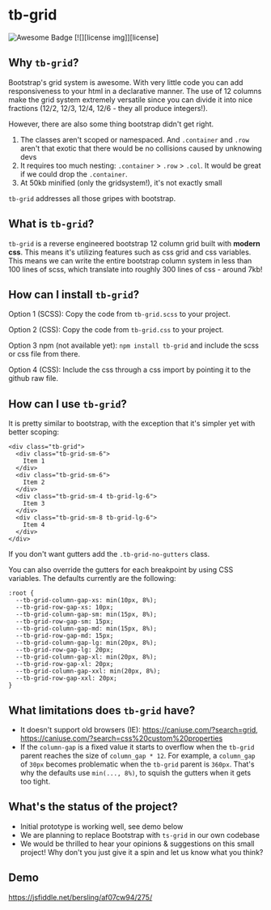 # tb-grid

<img src="https://camo.githubusercontent.com/abb97269de2982c379cbc128bba93ba724d8822bfbe082737772bd4feb59cb54/68747470733a2f2f63646e2e7261776769742e636f6d2f73696e647265736f726875732f617765736f6d652f643733303566333864323966656437386661383536353265336136336531353464643865383832392f6d656469612f62616467652e737667" alt="Awesome Badge" data-canonical-src="https://cdn.rawgit.com/sindresorhus/awesome/d7305f38d29fed78fa85652e3a63e154dd8e8829/media/badge.svg" style="max-width:100%;">
[![][license img]][license]


## Why `tb-grid`?

Bootstrap's grid system is awesome. With very little code you can add responsiveness to your html in a declarative manner. The use of 12 columns make the grid system extremely versatile since you can divide it into nice fractions (12/2, 12/3, 12/4, 12/6 - they all produce integers!).

However, there are also some thing bootstrap didn't get right.

1. The classes aren't scoped or namespaced. And `.container` and `.row` aren't that exotic that there would be no collisions caused by unknowing devs
2. It requires too much nesting: `.container` > `.row` > `.col`. It would be great if we could drop the `.container`.
3. At 50kb minified (only the gridsystem!), it's not exactly small

`tb-grid` addresses all those gripes with bootstrap.

## What is `tb-grid`?

`tb-grid` is a reverse engineered bootstrap 12 column grid built with **modern css**. This means it's utilizing features such as css grid and css variables. This means we can write the entire bootstrap column system in less than 100 lines of scss, which translate into roughly 300 lines of css - around 7kb!

## How can I install `tb-grid`?

Option 1 (SCSS): Copy the code from `tb-grid.scss` to your project.

Option 2 (CSS): Copy the code from `tb-grid.css` to your project.

Option 3 npm (not available yet): `npm install tb-grid` and include the scss or css file from there.

Option 4 (CSS): Include the css through a css import by pointing it to the github raw file.

## How can I use `tb-grid`?

It is pretty similar to bootstrap, with the exception that it's simpler yet with better scoping:

```
<div class="tb-grid">
  <div class="tb-grid-sm-6">
    Item 1
  </div>
  <div class="tb-grid-sm-6">
    Item 2
  </div>
  <div class="tb-grid-sm-4 tb-grid-lg-6">
    Item 3
  </div>
  <div class="tb-grid-sm-8 tb-grid-lg-6">
    Item 4
  </div>
</div>
```

If you don't want gutters add the `.tb-grid-no-gutters` class.

You can also override the gutters for each breakpoint by using CSS variables. The defaults currently are the following:

```
:root {
  --tb-grid-column-gap-xs: min(10px, 8%);
  --tb-grid-row-gap-xs: 10px;
  --tb-grid-column-gap-sm: min(15px, 8%);
  --tb-grid-row-gap-sm: 15px;
  --tb-grid-column-gap-md: min(15px, 8%);
  --tb-grid-row-gap-md: 15px;
  --tb-grid-column-gap-lg: min(20px, 8%);
  --tb-grid-row-gap-lg: 20px;
  --tb-grid-column-gap-xl: min(20px, 8%);
  --tb-grid-row-gap-xl: 20px;
  --tb-grid-column-gap-xxl: min(20px, 8%);
  --tb-grid-row-gap-xxl: 20px;
}
```

## What limitations does `tb-grid` have?

- It doesn't support old browsers (IE): https://caniuse.com/?search=grid, https://caniuse.com/?search=css%20custom%20properties
- If the `column-gap` is a fixed value it starts to overflow when the `tb-grid` parent reaches the size of `column_gap * 12`. For example, a `column_gap` of `30px` becomes problematic when the `tb-grid` parent is `360px`. That's why the defaults use `min(..., 8%)`, to squish the gutters when it gets too tight.

## What's the status of the project?

- Initial prototype is working well, see demo below
- We are planning to replace Bootstrap with `ts-grid` in our own codebase
- We would be thrilled to hear your opinions & suggestions on this small project! Why don't you just give it a spin and let us know what you think?

## Demo
https://jsfiddle.net/bersling/af07cw94/275/

[license]:LICENSE
[license img]:https://img.shields.io/badge/license-MIT-blue.svg

